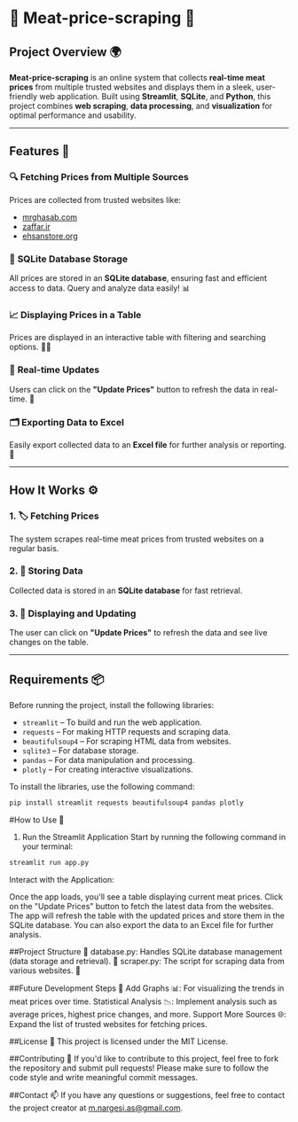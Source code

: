 # 🥩 **Meat-price-scraping** 🥩

## **Project Overview** 🌍

**Meat-price-scraping** is an online system that collects **real-time meat prices** from multiple trusted websites and displays them in a sleek, user-friendly web application. Built using **Streamlit**, **SQLite**, and **Python**, this project combines **web scraping**, **data processing**, and **visualization** for optimal performance and usability.

---

## **Features** 🌟

### 🔍 **Fetching Prices from Multiple Sources**
Prices are collected from trusted websites like:
- [mrghasab.com](https://mrghasab.com)
- [zaffar.ir](https://zaffar.ir)
- [ehsanstore.org](https://ehsanstore.org)

### 💾 **SQLite Database Storage**
All prices are stored in an **SQLite database**, ensuring fast and efficient access to data. Query and analyze data easily! 📊

### 📈 **Displaying Prices in a Table**
Prices are displayed in an interactive table with filtering and searching options. 🧑‍💻

### 🔄 **Real-time Updates**
Users can click on the **"Update Prices"** button to refresh the data in real-time. 📲

### 🗂️ **Exporting Data to Excel**
Easily export collected data to an **Excel file** for further analysis or reporting. 📑

---

## **How It Works** ⚙️

### 1. 🏷️ **Fetching Prices**
The system scrapes real-time meat prices from trusted websites on a regular basis.

### 2. 💾 **Storing Data**
Collected data is stored in an **SQLite database** for fast retrieval.

### 3. 👀 **Displaying and Updating**
The user can click on **"Update Prices"** to refresh the data and see live changes on the table.

---

## **Requirements** 📦

Before running the project, install the following libraries:

- `streamlit` – To build and run the web application.
- `requests` – For making HTTP requests and scraping data.
- `beautifulsoup4` – For scraping HTML data from websites.
- `sqlite3` – For database storage.
- `pandas` – For data manipulation and processing.
- `plotly` – For creating interactive visualizations.

To install the libraries, use the following command:

```bash
pip install streamlit requests beautifulsoup4 pandas plotly
```


#How to Use 🚀
1. Run the Streamlit Application
Start by running the following command in your terminal:

```bash
streamlit run app.py
```

Interact with the Application:

Once the app loads, you'll see a table displaying current meat prices.
Click on the "Update Prices" button to fetch the latest data from the websites.
The app will refresh the table with the updated prices and store them in the SQLite database.
You can also export the data to an Excel file for further analysis.


##Project Structure 📂
database.py: Handles SQLite database management (data storage and retrieval). 💾
scraper.py: The script for scraping data from various websites. 🔧


##Future Development Steps 🚧
Add Graphs 📊: For visualizing the trends in meat prices over time.
Statistical Analysis 📉: Implement analysis such as average prices, highest price changes, and more.
Support More Sources 🌐: Expand the list of trusted websites for fetching prices.


##License 📝
This project is licensed under the MIT License.

##Contributing 🤝
If you'd like to contribute to this project, feel free to fork the repository and submit pull requests! Please make sure to follow the code style and write meaningful commit messages.




##Contact 📫
If you have any questions or suggestions, feel free to contact the project creator at m.nargesi.as@gmail.com.
